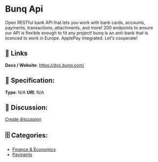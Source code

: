 # Bunq Api


Open RESTful bank API that lets you work with bank cards, accounts, payments, transactions, attachments, and more! 
200 endpoints to ensure our API is flexible enough to fit any project! 
bunq is an anti-bank that is licenced to work in Europe.  ApplePay integrated. 
Let's cooperate!

##  🔗 Links
**Docs / Website**: https://doc.bunq.com/

## 🧬 Specification:
**Type**: N/A
**URI**: N/A

## 💬 Discussion:
[Create discussion](https://github.com/apis-list/apis-list/discussions/new)

## 🗄️ Categories:
- [Finance & Economics](https://github.com/apis-list/apis-list#finance--economics)
- [Payments](https://github.com/apis-list/apis-list#payments)



